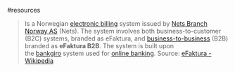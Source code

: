 #resources 

>Is a Norwegian [electronic billing](https://en.wikipedia.org/wiki/Electronic_billing "Electronic billing") system issued by [Nets Branch Norway AS](https://en.wikipedia.org/w/index.php?title=Nets_Branch_Norway_AS&action=edit&redlink=1 "Nets Branch Norway AS (page does not exist)") (Nets). The system involves both business-to-customer (B2C) systems, branded as eFaktura, and [business-to-business](https://en.wikipedia.org/wiki/Business-to-business "Business-to-business") (B2B) branded as **eFaktura B2B**. The system is built upon the [bankgiro](https://en.wikipedia.org/wiki/Bankgiro "Bankgiro") system used for [online banking](https://en.wikipedia.org/wiki/Online_banking "Online banking"). Source: [eFaktura - Wikipedia](https://en.wikipedia.org/wiki/EFaktura)
